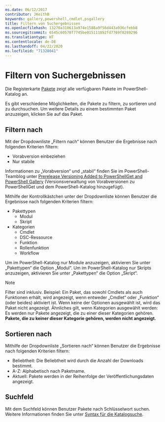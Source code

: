 ```yaml
---
ms.date: 06/12/2017
contributor: JKeithB
keywords: gallery,powershell,cmdlet,psgallery
title: Filtern von Suchergebnissen
ms.openlocfilehash: 13270a310613a974e1588a9f56d443a936cfebb8
ms.sourcegitcommit: 6545c60578f7745be015111052fd7769f8289296
ms.translationtype: HT
ms.contentlocale: de-DE
ms.lasthandoff: 04/22/2020
ms.locfileid: "71328041"
---
```

# <a name="filtering-search-results"></a>Filtern von Suchergebnissen

Die Registerkarte [Pakete](https://www.powershellgallery.com/packages) zeigt alle verfügbaren Pakete im PowerShell-Katalog an.

Es gibt verschiedene Möglichkeiten, die Pakete zu filtern, zu sortieren und zu durchsuchen.
Um weitere Details zu einem bestimmten Paket anzuzeigen, klicken Sie auf das Paket.

## <a name="filter-by"></a>Filtern nach

Mit der Dropdownliste „Filtern nach“ können Benutzer die Ergebnisse nach folgenden Kriterien filtern:
- Vorabversion einbeziehen
- Nur stabile

Informationen zu „Vorabversion“ und „stabil“ finden Sie im PowerShell-Teamblog unter [Prerelease Versioning Added to PowerShellGet and PowerShell Gallery](https://blogs.msdn.microsoft.com/powershell/2017/12/05/prerelease-versioning-added-to-powershellget-and-powershell-gallery/) (Versionsverwaltung von Vorabversionen zu PowerShellGet und dem PowerShell-Katalog hinzugefügt).

Mithilfe der Kontrollkästchen unter der Dropdownliste können Benutzer die Ergebnisse nach folgenden Kriterien filtern:
- Pakettypen
  - Modul
  - Skript
- Kategorien
  - Cmdlet
  - DSC-Ressource
  - Funktion
  - Rollenfunktion
  - Workflow

Um im PowerShell-Katalog nur Module anzuzeigen, aktivieren Sie unter „Pakettypen“ die Option „Modul“.
Um im PowerShell-Katalog nur Skripts anzuzeigen, aktivieren Sie unter „Pakettypen“ die Option „Skript“.

> [!NOTE]
> Filter sind inklusiv.
> Beispiel: Ein Paket, das sowohl Cmdlets als auch Funktionen erhält, wird angezeigt, wenn entweder „Cmdlet“ oder „Funktion“ (oder beides) aktiviert ist.
> Wenn keine der Optionen ausgewählt ist, wird das Paket nicht angezeigt.
> Ähnliches gilt, wenn Kategorien ausgewählt werden: Es werden nur Pakete angezeigt, die zu einer dieser Kategorien gehören.
> **Pakete, die zu keiner dieser Kategorie gehören, werden nicht angezeigt.**

## <a name="sort-by"></a>Sortieren nach

Mithilfe der Dropdownliste „Sortieren nach“ können Benutzer die Ergebnisse nach folgenden Kriterien filtern:
- Beliebtheit: Die Beliebtheit wird durch die Anzahl der Downloads bestimmt.
- A-Z: Alphabetisch nach Paketname.
- Aktuell: Pakete werden in der Reihenfolge der Veröffentlichungsdaten angezeigt.

## <a name="search-box"></a>Suchfeld

Mit dem Suchfeld können Benutzer Pakete nach Schlüsselwort suchen.
Weitere Informationen finden Sie unter [Syntax für die Katalogsuche](search-syntax.md).
